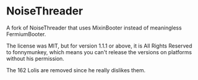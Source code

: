 # NoiseThreader
A fork of NoiseThreader that uses MixinBooter instead of meaningless FermiumBooter.

The license was MIT, but for version 1.1.1 or above, it is All Rights Reserved to fonnymunkey, which means you can't release the versions on platforms without his permission.

The 162 Lolis are removed since he really dislikes them.